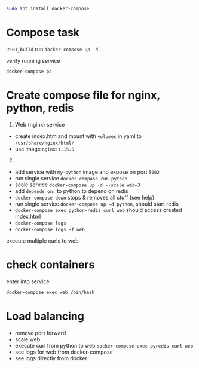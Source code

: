 ```sh
sudo apt install docker-compose
```

# Compose task

in `01_build` run `docker-compose up -d`

verify running service

`docker-compose ps`

# Create compose file for nginx, python, redis

1. Web (nginx) service
- create index.htm and mount with `volumes` in yaml to `/usr/share/nginx/html/`
- use image `nginx:1.15.5`

2. 
- add service with `my-python` image and expose on port `5002`
- run single service `docker-compose run python`
- scale service `docker-compose up -d --scale web=3`
- add `depends_on:` to python to depend on redis
- `docker-compose down` stops & removes all stuff (see help)
- run single service `docker-compose up -d python`, should start redis
- `docker-compose exec python-redis curl web` should access created index.html
- `docker-compose logs`
- `docker-compose logs -f web`

execute multiple curls to web

# check containers 

enter into service

```sh
docker-compose exec web /bin/bash
```

# Load balancing

- remove port forward
- scale web
- execute curl from python to web `docker-compose exec pyredis curl web`
- see logs for web from docker-compose
- see logs directly from docker
